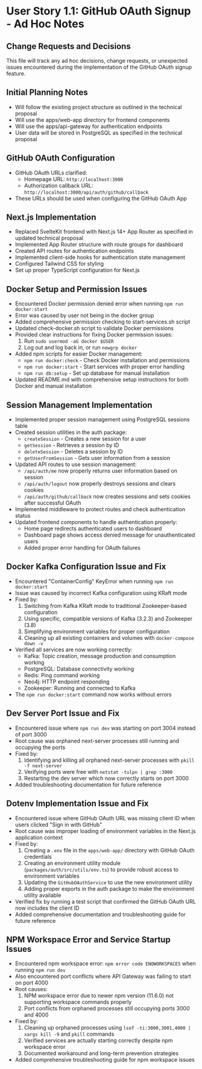 # User Story 1.1: GitHub OAuth Signup - Ad Hoc Notes

## Change Requests and Decisions

This file will track any ad hoc decisions, change requests, or unexpected issues encountered during the implementation of the GitHub OAuth signup feature.

## Initial Planning Notes

- Will follow the existing project structure as outlined in the technical proposal
- Will use the apps/web-app directory for frontend components
- Will use the apps/api-gateway for authentication endpoints
- User data will be stored in PostgreSQL as specified in the technical proposal

## GitHub OAuth Configuration

- GitHub OAuth URLs clarified:
  - Homepage URL: `http://localhost:3000`
  - Authorization callback URL: `http://localhost:3000/api/auth/github/callback`
- These URLs should be used when configuring the GitHub OAuth App

## Next.js Implementation

- Replaced SvelteKit frontend with Next.js 14+ App Router as specified in updated technical proposal
- Implemented App Router structure with route groups for dashboard
- Created API routes for authentication endpoints
- Implemented client-side hooks for authentication state management
- Configured Tailwind CSS for styling
- Set up proper TypeScript configuration for Next.js

## Docker Setup and Permission Issues

- Encountered Docker permission denied error when running `npm run docker:start`
- Error was caused by user not being in the docker group
- Added comprehensive permission checking to start-services.sh script
- Updated check-docker.sh script to validate Docker permissions
- Provided clear instructions for fixing Docker permission issues:
  1. Run `sudo usermod -aG docker $USER`
  2. Log out and log back in, or run `newgrp docker`
- Added npm scripts for easier Docker management:
  - `npm run docker:check` - Check Docker installation and permissions
  - `npm run docker:start` - Start services with proper error handling
  - `npm run db:setup` - Set up database for manual installation
- Updated README.md with comprehensive setup instructions for both Docker and manual installation

## Session Management Implementation

- Implemented proper session management using PostgreSQL sessions table
- Created session utilities in the auth package:
  - `createSession` - Creates a new session for a user
  - `getSession` - Retrieves a session by ID
  - `deleteSession` - Deletes a session by ID
  - `getUserFromSession` - Gets user information from a session
- Updated API routes to use session management:
  - `/api/auth/me` now properly returns user information based on session
  - `/api/auth/logout` now properly destroys sessions and clears cookies
  - `/api/auth/github/callback` now creates sessions and sets cookies after successful OAuth
- Implemented middleware to protect routes and check authentication status
- Updated frontend components to handle authentication properly:
  - Home page redirects authenticated users to dashboard
  - Dashboard page shows access denied message for unauthenticated users
  - Added proper error handling for OAuth failures

## Docker Kafka Configuration Issue and Fix

- Encountered "ContainerConfig" KeyError when running `npm run docker:start`
- Issue was caused by incorrect Kafka configuration using KRaft mode
- Fixed by:
  1. Switching from Kafka KRaft mode to traditional Zookeeper-based configuration
  2. Using specific, compatible versions of Kafka (3.2.3) and Zookeeper (3.8)
  3. Simplifying environment variables for proper configuration
  4. Cleaning up all existing containers and volumes with `docker-compose down -v`
- Verified all services are now working correctly:
  - Kafka: Topic creation, message production and consumption working
  - PostgreSQL: Database connectivity working
  - Redis: Ping command working
  - Neo4j: HTTP endpoint responding
  - Zookeeper: Running and connected to Kafka
- The `npm run docker:start` command now works without errors

## Dev Server Port Issue and Fix

- Encountered issue where `npm run dev` was starting on port 3004 instead of port 3000
- Root cause was orphaned next-server processes still running and occupying the ports
- Fixed by:
  1. Identifying and killing all orphaned next-server processes with `pkill -f next-server`
  2. Verifying ports were free with `netstat -tulpn | grep :3000`
  3. Restarting the dev server which now correctly starts on port 3000
- Added troubleshooting documentation for future reference

## Dotenv Implementation Issue and Fix

- Encountered issue where GitHub OAuth URL was missing client ID when users clicked "Sign in with GitHub"
- Root cause was improper loading of environment variables in the Next.js application context
- Fixed by:
  1. Creating a `.env` file in the `apps/web-app/` directory with GitHub OAuth credentials
  2. Creating an environment utility module (`packages/auth/src/utils/env.ts`) to provide robust access to environment variables
  3. Updating the `GitHubOAuthService` to use the new environment utility
  4. Adding proper exports in the auth package to make the environment utility available
- Verified fix by running a test script that confirmed the GitHub OAuth URL now includes the client ID
- Added comprehensive documentation and troubleshooting guide for future reference

## NPM Workspace Error and Service Startup Issues

- Encountered npm workspace error: `npm error code ENOWORKSPACES` when running `npm run dev`
- Also encountered port conflicts where API Gateway was failing to start on port 4000
- Root causes:
  1. NPM workspace error due to newer npm version (11.6.0) not supporting workspace commands properly
  2. Port conflicts from orphaned processes still occupying ports 3000 and 4000
- Fixed by:
  1. Cleaning up orphaned processes using `lsof -ti:3000,3001,4000 | xargs kill -9` and `pkill` commands
  2. Verified services are actually starting correctly despite npm workspace error
  3. Documented workaround and long-term prevention strategies
- Added comprehensive troubleshooting guide for npm workspace issues